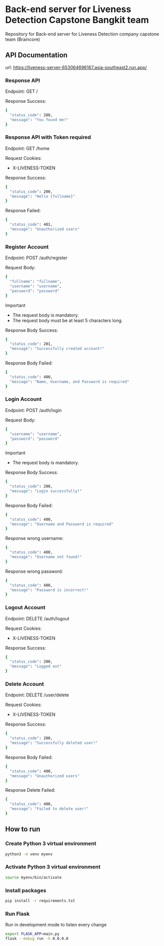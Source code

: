 # Back-end server for Liveness Detection Capstone Bangkit team

Repository for Back-end server for Liveness Detection company capstone team (Braincore)

## API Documentation

url: https://liveness-server-653064696167.asia-southeast2.run.app/

### Response API

Endpoint: GET /

Response Success:

```bash
{
  "status_code": 200,
  "message": "You found me!"
}
```

### Response API with Token required

Endpoint: GET /home

Request Cookies:

- X-LIVENESS-TOKEN

Response Success:

```bash
{
  "status_code": 200,
  "message": "Hello {fullname}"
}
```

Response Failed:

```bash
{
  "status_code": 401,
  "message": "Unauthorized users"
}
```

### Register Account

Endpoint: POST /auth/register

Request Body:

```bash
{
  "fullname": "fullname",
  "username": "username",
  "password": "password"
}
```

> [!IMPORTANT]
>
> - The request body is mandatory.
> - The request body must be at least 5 characters long.

Response Body Success:

```bash
{
  "status_code": 201,
  "message": "Successfully created account!"
}
```

Response Body Failed:

```bash
{
  "status_code": 400,
  "message": "Name, Username, and Password is required"
}
```

### Login Account

Endpoint: POST /auth/login

Request Body:

```bash
{
  "username": "username",
  "password": "password"
}
```

> [!IMPORTANT]
>
> - The request body is mandatory.

Response Body Success:

```bash
{
  "status_code": 200,
  "message": "Login successfully!"
}
```

Response Body Failed:

```bash
{
  "status_code": 400,
  "message": "Username and Password is required"
}
```

Response wrong username:

```bash
{
  "status_code": 400,
  "message": "Username not found!"
}
```

Response wrong password:

```bash
{
  "status_code": 400,
  "message": "Password is incorrect!"
}
```

### Logout Account

Endpoint: DELETE /auth/logout

Request Cookies:

- X-LIVENESS-TOKEN

Response Success:

```bash
{
  "status_code": 200,
  "message": "Logged out"
}
```

### Delete Account

Endpoint: DELETE /user/delete

Request Cookies:

- X-LIVENESS-TOKEN

Response Success:

```bash
{
  "status_code": 200,
  "message": "Successfully deleted user!"
}
```

Response Body Failed:

```bash
{
  "status_code": 400,
  "message": "Unauthorized users"
}
```

Response Delete Failed:

```bash
{
  "status_code": 400,
  "message": "Failed to delete user!"
}
```

## How to run

### Create Python 3 virtual environment

```bash
python3 -m venv myenv
```

### Activate Python 3 virtual environment

```bash
source myenv/bin/activate
```

### Install packages

```bash
pip install -r requirements.txt
```

### Run Flask

Run in development mode to listen every change

```bash
export FLASK_APP=main.py
flask --debug run -h 0.0.0.0
```
